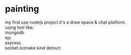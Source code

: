 # painting

my first use nodejs project.it's a draw space & chat platform.<br>
using tool like:<br>
mongodb<br>
ejs<br>
express<br>
socket.io(make kind detour)<br>
